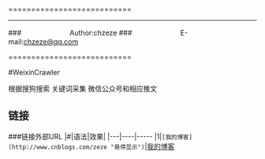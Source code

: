 ===========================

****
###　　　　　　　Author:chzeze
###　　　　　　　E-mail:chzeze@qq.com
 
===========================

#WeixinCrawler

根据搜狗搜索 关键词采集 微信公众号和相应推文

链接
------
###链接外部URL
|#|语法|效果|
|---|----|-----
|1|`[我的博客](http://www.cnblogs.com/zeze "悬停显示")`|[我的博客](http://www.cnblogs.com/zeze "悬停显示")
